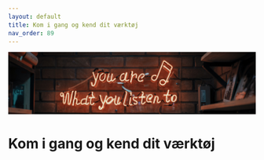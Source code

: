 ```yaml
---
layout: default
title: Kom i gang og kend dit værktøj
nav_order: 89
---
```

![](../image/podcast.jpg)
# Kom i gang og kend dit værktøj
